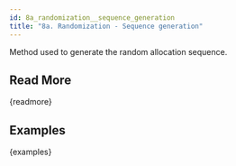 ```yaml
---
id: 8a_randomization__sequence_generation
title: "8a. Randomization - Sequence generation"
---
```

Method used to generate the random allocation sequence. 


## Read More

{readmore}

## Examples

{examples}